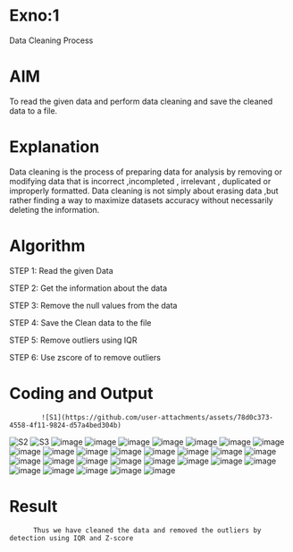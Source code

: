 # Exno:1
Data Cleaning Process

# AIM
To read the given data and perform data cleaning and save the cleaned data to a file.

# Explanation
Data cleaning is the process of preparing data for analysis by removing or modifying data that is incorrect ,incompleted , irrelevant , duplicated or improperly formatted. Data cleaning is not simply about erasing data ,but rather finding a way to maximize datasets accuracy without necessarily deleting the information.

# Algorithm
STEP 1: Read the given Data

STEP 2: Get the information about the data

STEP 3: Remove the null values from the data

STEP 4: Save the Clean data to the file

STEP 5: Remove outliers using IQR

STEP 6: Use zscore of to remove outliers

# Coding and Output
            ![S1](https://github.com/user-attachments/assets/78d0c373-4558-4f11-9824-d57a4bed304b)
![S2](https://github.com/user-attachments/assets/c09e6ee6-f4e0-4ca7-a4c2-07d0884d0c95)
![S3](https://github.com/user-attachments/assets/9842823b-d8cb-4282-aba5-d02c443092fe)
![image](https://github.com/user-attachments/assets/24a2d5f7-8a0b-4376-92f6-31cea8da65b6)
![image](https://github.com/user-attachments/assets/f125a4e7-d4c3-45b0-b8c7-fbcdb1db2afd)
![image](https://github.com/user-attachments/assets/64157754-8f18-44c2-b6de-8aa2ecf82b43)
![image](https://github.com/user-attachments/assets/a258ad10-822a-4f0d-8012-37476e91f299)
![image](https://github.com/user-attachments/assets/35775f25-776b-4736-95e4-c091a7b539fa)
![image](https://github.com/user-attachments/assets/62c7ceb9-9572-4dbd-ac1a-318f01850763)
![image](https://github.com/user-attachments/assets/9875701e-256a-4780-aeb0-446e89114739)
![image](https://github.com/user-attachments/assets/4d75b037-b3b3-4c0a-bb4f-07683e4476eb)
![image](https://github.com/user-attachments/assets/d55edc36-8dfa-45f2-8ced-c5209b92fa96)
![image](https://github.com/user-attachments/assets/ed0e3f54-3c38-4dd5-9bb8-ef14cc886f4b)
![image](https://github.com/user-attachments/assets/62055274-308d-4295-869e-a518b18814ea)
![image](https://github.com/user-attachments/assets/aa7220f4-d7b7-4b56-95da-40343353c632)
![image](https://github.com/user-attachments/assets/0799703b-5b82-4bdc-9f63-8e268db162fe)
![image](https://github.com/user-attachments/assets/9e9389d5-44aa-4c47-87eb-748835bf2136)
![image](https://github.com/user-attachments/assets/39ab6ba2-db1a-4299-a3c0-853ba5733894)
![image](https://github.com/user-attachments/assets/7b0aefc2-6a56-4483-bc84-6d9dbdb2e74e)
![image](https://github.com/user-attachments/assets/3a7a14b6-953f-444f-8825-b59bd3201bac)
![image](https://github.com/user-attachments/assets/3dec729a-1424-4d38-83b9-8303bc7a17cc)
![image](https://github.com/user-attachments/assets/6013a52f-b2ab-4b4b-8369-9e35841e7dc3)
![image](https://github.com/user-attachments/assets/83f921c3-a752-4c76-b7d0-64c546f9d0fa)
![image](https://github.com/user-attachments/assets/7f81be71-1063-4571-88f9-6e4179e6242b)
![image](https://github.com/user-attachments/assets/42d8d317-834d-407b-b553-baac4de89112)
![image](https://github.com/user-attachments/assets/6a3d3ee3-7d4f-4102-b59d-cfe130b13f02)
![image](https://github.com/user-attachments/assets/6fbae6aa-c290-4917-92b3-2a420fecbcb0)
![image](https://github.com/user-attachments/assets/c0db7748-a2fc-4d27-ab48-cbbb6b8c01c0)
![image](https://github.com/user-attachments/assets/776c67bc-61a7-4fd6-8857-b8780f56bc6a)
![image](https://github.com/user-attachments/assets/40f71e0c-d72c-4492-8c28-48ff8f7e4840)
![image](https://github.com/user-attachments/assets/e914e117-764e-4125-ab46-891a4ee89349)
# Result
          Thus we have cleaned the data and removed the outliers by detection using IQR and Z-score
